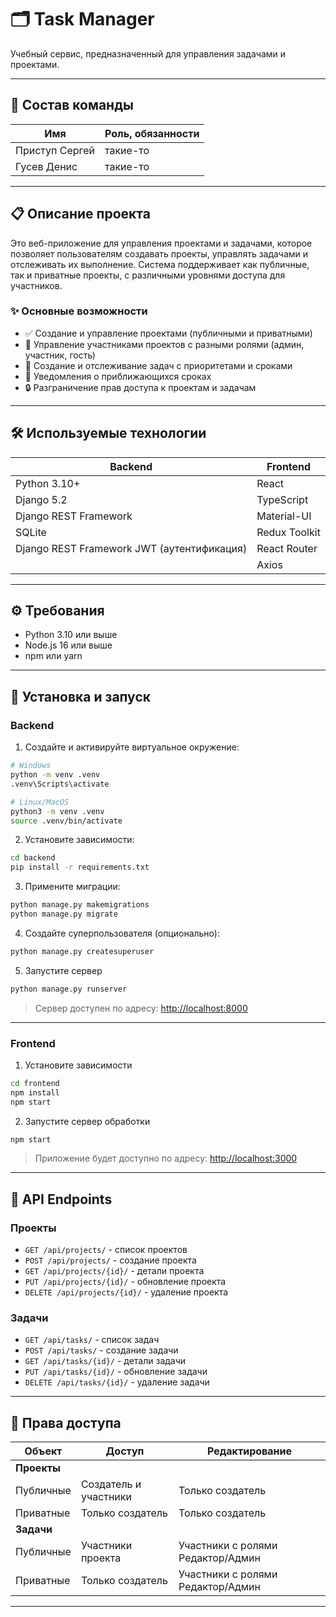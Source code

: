 # 🗂️ Task Manager

Учебный сервис, предназначенный для управления задачами и проектами.

---

## 👥 Состав команды

| Имя            | Роль, обязанности |
| -------------- | ----------------- |
| Приступ Сергей | такие-то          |
| Гусев Денис    | такие-то          |

---

## 📋 Описание проекта

Это веб-приложение для управления проектами и задачами, которое позволяет пользователям создавать проекты, управлять задачами и отслеживать их выполнение. Система поддерживает как публичные, так и приватные проекты, с различными уровнями доступа для участников.

### ✨ Основные возможности

- ✅ Создание и управление проектами (публичными и приватными)
- 👥 Управление участниками проектов с разными ролями (админ, участник, гость)
- 📝 Создание и отслеживание задач с приоритетами и сроками
- 🔔 Уведомления о приближающихся сроках
- 🔒 Разграничение прав доступа к проектам и задачам

---

## 🛠️ Используемые технологии

| Backend                                    | Frontend      |
| ------------------------------------------ | ------------- |
| Python 3.10+                               | React         |
| Django 5.2                                 | TypeScript    |
| Django REST Framework                      | Material-UI   |
| SQLite                                     | Redux Toolkit |
| Django REST Framework JWT (аутентификация) | React Router  |
|                                            | Axios         |

---

## ⚙️ Требования

- Python 3.10 или выше
- Node.js 16 или выше
- npm или yarn

---

## 🚀 Установка и запуск

### Backend

1. Создайте и активируйте виртуальное окружение:

```bash
# Windows
python -m venv .venv
.venv\Scripts\activate

# Linux/MacOS
python3 -m venv .venv
source .venv/bin/activate
```

2. Установите зависимости:
```bash
cd backend
pip install -r requirements.txt
```

3. Примените миграции:
```bash
python manage.py makemigrations
python manage.py migrate
```

4. Создайте суперпользователя (опционально):
```bash
python manage.py createsuperuser
```

5. Запустите сервер
```bash
python manage.py runserver
```

> Сервер доступен по адресу: [http://localhost:8000](http://localhost:8000)

---

### Frontend

1. Установите зависимости
```bash
cd frontend
npm install
npm start
```

2. Запустите сервер обработки
```bash
npm start
```

> Приложение будет доступно по адресу: [http://localhost:3000](http://localhost:3000)

---

## 📡 API Endpoints

### Проекты
- `GET /api/projects/` - список проектов
- `POST /api/projects/` - создание проекта
- `GET /api/projects/{id}/` - детали проекта
- `PUT /api/projects/{id}/` - обновление проекта
- `DELETE /api/projects/{id}/` - удаление проекта

### Задачи
- `GET /api/tasks/` - список задач
- `POST /api/tasks/` - создание задачи
- `GET /api/tasks/{id}/` - детали задачи
- `PUT /api/tasks/{id}/` - обновление задачи
- `DELETE /api/tasks/{id}/` - удаление задачи

---

## 🔐 Права доступа

| Объект    | Доступ                           | Редактирование                  |
|-----------|---------------------------------|--------------------------------|
| **Проекты** |                                 |                                |
| Публичные  | Создатель и участники            | Только создатель               |
| Приватные  | Только создатель                 | Только создатель               |
| **Задачи**  |                                 |                                |
| Публичные  | Участники проекта                | Участники с ролями Редактор/Админ |
| Приватные  | Только создатель                 | Участники с ролями Редактор/Админ |

---
